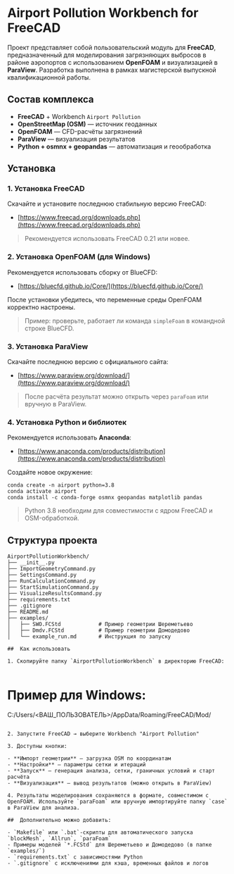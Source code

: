 # Airport Pollution Workbench for FreeCAD

Проект представляет собой пользовательский модуль для **FreeCAD**, предназначенный для моделирования загрязняющих выбросов в районе аэропортов с использованием **OpenFOAM** и визуализацией в **ParaView**. Разработка выполнена в рамках магистерской выпускной квалификационной работы.

##  Состав комплекса

- **FreeCAD** + Workbench `Airport Pollution`
- **OpenStreetMap (OSM)** — источник геоданных
- **OpenFOAM** — CFD-расчёты загрязнений
- **ParaView** — визуализация результатов
- **Python + osmnx + geopandas** — автоматизация и геообработка

##  Установка

### 1. Установка FreeCAD

Скачайте и установите последнюю стабильную версию FreeCAD:

- [https://www.freecad.org/downloads.php](https://www.freecad.org/downloads.php)

> Рекомендуется использовать FreeCAD 0.21 или новее.

### 2. Установка OpenFOAM (для Windows)

Рекомендуется использовать сборку от BlueCFD:

- [https://bluecfd.github.io/Core/](https://bluecfd.github.io/Core/)

После установки убедитесь, что переменные среды OpenFOAM корректно настроены.

> Пример: проверьте, работает ли команда `simpleFoam` в командной строке BlueCFD.

### 3. Установка ParaView

Скачайте последнюю версию с официального сайта:

- [https://www.paraview.org/download/](https://www.paraview.org/download/)

> После расчёта результат можно открыть через `paraFoam` или вручную в ParaView.

### 4. Установка Python и библиотек

Рекомендуется использовать **Anaconda**:

- [https://www.anaconda.com/products/distribution](https://www.anaconda.com/products/distribution)

Создайте новое окружение:

```
conda create -n airport python=3.8
conda activate airport
conda install -c conda-forge osmnx geopandas matplotlib pandas
```

> Python 3.8 необходим для совместимости с ядром FreeCAD и OSM-обработкой.

##  Структура проекта

```
AirportPollutionWorkbench/
├── __init__.py
├── ImportGeometryCommand.py
├── SettingsCommand.py
├── RunCalculationCommand.py
├── StartSimulationCommand.py
├── VisualizeResultsCommand.py
├── requirements.txt
├── .gitignore
├── README.md
├── examples/
│   ├── SWO.FCStd            # Пример геометрии Шереметьево
│   ├── Dmdv.FCStd           # Пример геометрии Домодедово
│   └── example_run.md       # Инструкция по запуску

##  Как использовать

1. Скопируйте папку `AirportPollutionWorkbench` в директорию FreeCAD:
   
   ```
   # Пример для Windows:
   C:/Users/<ВАШ_ПОЛЬЗОВАТЕЛЬ>/AppData/Roaming/FreeCAD/Mod/
   ```

2. Запустите FreeCAD → выберите Workbench "Airport Pollution"

3. Доступны кнопки:

   - **Импорт геометрии** — загрузка OSM по координатам
   - **Настройки** — параметры сетки и итераций
   - **Запуск** — генерация анализа, сетки, граничных условий и старт расчёта
   - **Визуализация** — вывод результатов (можно открыть в ParaView)

4. Результаты моделирования сохраняются в формате, совместимом с OpenFOAM. Используйте `paraFoam` или вручную импортируйте папку `case` в ParaView для анализа.

##  Дополнительно можно добавить:

- `Makefile` или `.bat`-скрипты для автоматического запуска `blockMesh`, `Allrun`, `paraFoam`
- Примеры моделей `*.FCStd` для Шереметьево и Домодедово (в папке `examples/`)
- `requirements.txt` с зависимостями Python
- `.gitignore` с исключениями для кэша, временных файлов и логов


